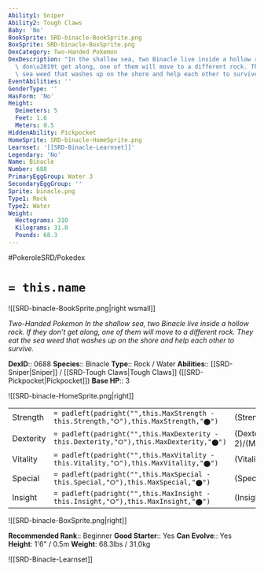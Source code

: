 ```yaml
---
Ability1: Sniper
Ability2: Tough Claws
Baby: 'No'
BookSprite: SRD-binacle-BookSprite.png
BoxSprite: SRD-binacle-BoxSprite.png
DexCategory: Two-Handed Pokemon
DexDescription: "In the shallow sea, two Binacle live inside a hollow rock. If they\
  \ don\u2019t get along, one of them will move to a different rock. They eat the\
  \ sea weed that washes up on the shore and help each other to survive."
EventAbilities: ''
GenderType: ''
HasForm: 'No'
Height:
  Deimeters: 5
  Feet: 1.6
  Meters: 0.5
HiddenAbility: Pickpocket
HomeSprite: SRD-binacle-HomeSprite.png
Learnset: '[[SRD-Binacle-Learnset]]'
Legendary: 'No'
Name: Binacle
Number: 688
PrimaryEggGroup: Water 3
SecondaryEggGroup: ''
Sprite: binacle.png
Type1: Rock
Type2: Water
Weight:
  Hectograms: 310
  Kilograms: 31.0
  Pounds: 68.3
---
```


#PokeroleSRD/Pokedex

# `= this.name`

![[SRD-binacle-BookSprite.png|right wsmall]]

*Two-Handed Pokemon*
*In the shallow sea, two Binacle live inside a hollow rock. If they don’t get along, one of them will move to a different rock. They eat the sea weed that washes up on the shore and help each other to survive.*

**DexID**:: 0688
**Species**:: Binacle
**Type**:: Rock / Water
**Abilities**:: [[SRD-Sniper|Sniper]] / [[SRD-Tough Claws|Tough Claws]] ([[SRD-Pickpocket|Pickpocket]])
**Base HP**:: 3

![[SRD-binacle-HomeSprite.png|right]]

|           |                                                                                        |                                          |
| --------- | -------------------------------------------------------------------------------------- | ---------------------------------------- |
| Strength  | `= padleft(padright("",this.MaxStrength - this.Strength,"⭘"),this.MaxStrength,"⬤")`    | (Strength::2)/(MaxStrength::4)   |
| Dexterity | `= padleft(padright("",this.MaxDexterity - this.Dexterity,"⭘"),this.MaxDexterity,"⬤")` | (Dexterity:: 2)/(MaxDexterity::4) |
| Vitality  | `= padleft(padright("",this.MaxVitality - this.Vitality,"⭘"),this.MaxVitality,"⬤")`    | (Vitality::2)/(MaxVitality::4)   |
| Special   | `= padleft(padright("",this.MaxSpecial - this.Special,"⭘"),this.MaxSpecial,"⬤")`       | (Special::1)/(MaxSpecial::3)     |
| Insight   | `= padleft(padright("",this.MaxInsight - this.Insight,"⭘"),this.MaxInsight,"⬤")`       | (Insight::2)/(MaxInsight::4)     |

![[SRD-binacle-BoxSprite.png|right]]

**Recommended Rank**:: Beginner
**Good Starter**:: Yes
**Can Evolve**:: Yes
**Height**: 1'6" / 0.5m
**Weight**: 68.3lbs / 31.0kg

![[SRD-Binacle-Learnset]]